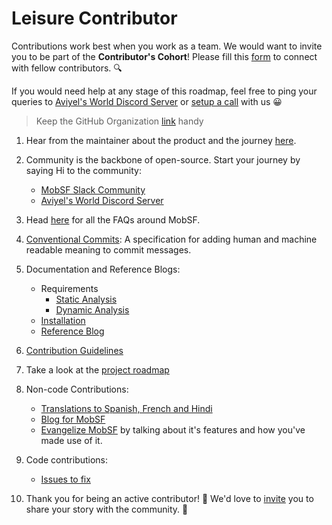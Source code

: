 # Leisure Contributor

Contributions work best when you work as a team. We would want to invite you to be part of the **Contributor's Cohort**! Please fill this [form](https://aviyel.typeform.com/to/KeRCSzd3) to connect with fellow contributors. :mag:

If you would need help at any stage of this roadmap, feel free to ping your queries to [Aviyel's World Discord Server](https://discord.gg/mB5w2D59za) or [setup a call](https://calendly.com/siddharthshiv/contributor-catchup-aviyel) with us :grinning:

>  Keep the GitHub Organization [link](https://github.com/MobSF) handy

1. Hear from the maintainer about the product and the journey [here](https://www.youtube.com/watch?v=5bOkjho-IEs&list=PLQEGxqpF0XxarEtoPD5h7YAbLPqONs9e0).

2. Community is the backbone of open-source. Start your journey by saying Hi to the community:
    - [MobSF Slack Community](https://mobsf.slack.com/join/shared_invite/enQtNzM2NTAyNzA1MjgxLTdjMzkzNDc3ZjdiMjkwZTZhMmFhNDlkZmMwZDhjNDNmYTAzYWE5NGZlMDIzYzliNTdiMDQ2MTRlYjU1MjkyNGM#/shared-invite/email)
    - [Aviyel's World Discord Server](https://discord.gg/mB5w2D59za)

3. Head [here](https://aviyel.com/projects/7/mobile-security-framework/questions) for all the FAQs around MobSF.

4. [Conventional Commits](https://www.conventionalcommits.org/en/v1.0.0/): A specification for adding human and machine readable meaning to commit messages.

5. Documentation and Reference Blogs:
    - Requirements
      - [Static Analysis](https://mobsf.github.io/docs/#/requirements)
      - [Dynamic Analysis](https://mobsf.github.io/docs/#/requirements)
    - [Installation](https://mobsf.github.io/docs/#/installation)
    - [Reference Blog](https://aviyel.com/post/643/a-brief-introduction-and-guide-to-mobile-security-framework-mobsf)

6. [Contribution Guidelines](https://github.com/MobSF/Mobile-Security-Framework-MobSF/blob/master/.github/CONTRIBUTING.md)

7. Take a look at the [project roadmap](https://github.com/MobSF/Mobile-Security-Framework-MobSF/projects/5)

8. Non-code Contributions:
    - [Translations to Spanish, French and Hindi](https://github.com/MobSF/docs)
    - [Blog for MobSF](https://github.com/aviyeldevrel/Aviyel-Blogs-Review/issues)
    - [Evangelize MobSF]() by talking about it's features and how you've made use of it. 

9. Code contributions:
    - [Issues to fix](https://github.com/MobSF/Mobile-Security-Framework-MobSF/issues?q=label%3A%22PR+welcome%22)
   
10. Thank you for being an active contributor! :tada: We'd love to [invite](https://aviyel.typeform.com/to/nGNeu3hK) you to share your story with the community. :microphone:
